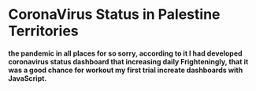 # CoronaVirus Status in Palestine Territories
#### the pandemic in all places for so sorry, according to it I had developed coronavirus status dashboard that increasing daily Frighteningly, that it was a good chance for workout my first trial increate dashboards with JavaScript.
